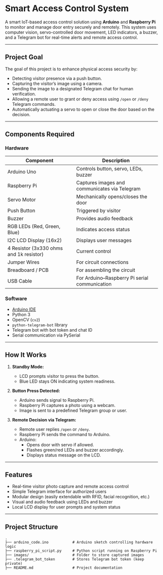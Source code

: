 # Smart Access Control System

A smart IoT-based access control solution using **Arduino** and **Raspberry Pi** to monitor and manage door entry securely and remotely. This system uses computer vision, servo-controlled door movement, LED indicators, a buzzer, and a Telegram bot for real-time alerts and remote access control.

---

## Project Goal

The goal of this project is to enhance physical access security by:

- Detecting visitor presence via a push button.
- Capturing the visitor’s image using a camera.
- Sending the image to a designated Telegram chat for human verification.
- Allowing a remote user to grant or deny access using `/open` or `/deny` Telegram commands.
- Automatically actuating a servo to open or close the door based on the decision.

---

## Components Required

### Hardware

| Component                               | Description                                   |
| --------------------------------------- | --------------------------------------------- |
| Arduino Uno                             | Controls button, servo, LEDs, buzzer          |
| Raspberry Pi                            | Captures images and communicates via Telegram |
| Servo Motor                             | Mechanically opens/closes the door            |
| Push Button                             | Triggered by visitor                          |
| Buzzer                                  | Provides audio feedback                       |
| RGB LEDs (Red, Green, Blue)             | Indicates access status                       |
| I2C LCD Display (16x2)                  | Displays user messages                        |
| 4 Resistor (3x330 ohms and 1k resistor) | Current control                       |
| Jumper Wires                            | For circuit connections                       |
| Breadboard / PCB                        | For assembling the circuit                    |
| USB Cable                               | For Arduino–Raspberry Pi serial communication |

### Software

- [Arduino IDE](https://www.arduino.cc/en/software)
- Python 3
- OpenCV (`cv2`)
- `python-telegram-bot` library
- Telegram bot with bot token and chat ID
- Serial communication via PySerial

---

## How It Works

1. **Standby Mode:**

   - LCD prompts visitor to press the button.
   - Blue LED stays ON indicating system readiness.

2. **Button Press Detected:**

   - Arduino sends signal to Raspberry Pi.
   - Raspberry Pi captures a photo using a webcam.
   - Image is sent to a predefined Telegram group or user.

3. **Remote Decision via Telegram:**
   - Remote user replies `/open` or `/deny`.
   - Raspberry Pi sends the command to Arduino.
   - Arduino:
     - Opens door with servo if allowed.
     - Flashes green/red LEDs and buzzer accordingly.
     - Displays status message on the LCD.

---

## Features

- Real-time visitor photo capture and remote access control
- Simple Telegram interface for authorized users
- Modular design (easily extendable with RFID, facial recognition, etc.)
- Visual and audio feedback using LEDs and buzzer
- Local LCD display for user prompts and system status

---

## Project Structure

```plaintext
.
├── arduino_code.ino           # Arduino sketch controlling hardware logic
├── raspberry_pi_script.py     # Python script running on Raspberry Pi
├── images/                    # Folder to store captured images
├── .telegram_bot_token        # Stores Telegram bot token (keep private)
├── README.md                  # Project documentation
```
